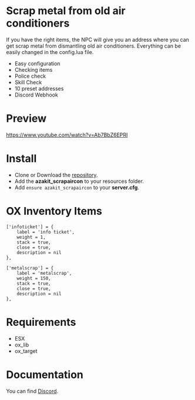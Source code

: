 # Scrap metal from old air conditioners
If you have the right items, the NPC will give you an address where you can get scrap metal from dismantling old air conditioners.
Everything can be easily changed in the config.lua file.

* Easy configuration
* Checking items
* Police check
* Skill Check
* 10 preset addresses
* Discord Webhook

# Preview
https://www.youtube.com/watch?v=Ab7BbZ6EPRI

# Install
- Clone or Download the [repository](https://github.com/AzakitHU/azakit_scrapaircon).
- Add the **azakit_scrapaircon** to your resources folder.
- Add `ensure azakit_scrapaircon` to your **server.cfg**.

# OX Inventory Items
	['infoticket'] = {
		label = 'info ticket',
		weight = 1,
		stack = true,
		close = true,
		description = nil
	},

	['metalscrap'] = {
		label = 'metalscrap',
		weight = 150,
		stack = true,
		close = true,
		description = nil
	},

# Requirements
- ESX
- ox_lib
- ox_target

# Documentation
You can find [Discord](https://discord.gg/DmsF6DbCJ9).
